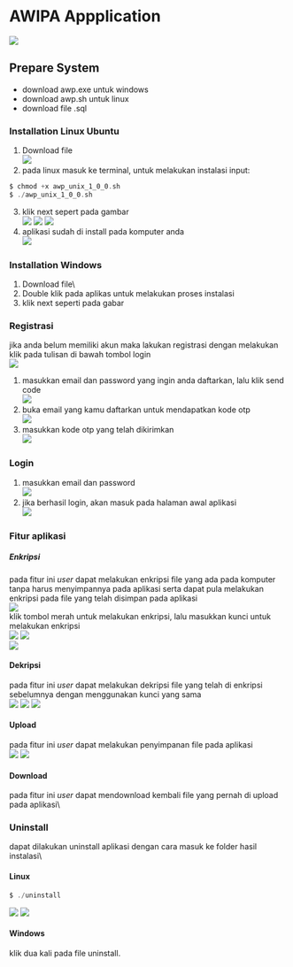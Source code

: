 # AWIPA Appplication

![](1.png)

## Prepare System
- download awp.exe untuk windows
- download awp.sh untuk linux
- download file .sql

### Installation Linux Ubuntu
1. Download file\
![](2.jpg)
2. pada linux masuk ke terminal, untuk melakukan instalasi input:
```c
$ chmod +x awp_unix_1_0_0.sh
$ ./awp_unix_1_0_0.sh
```
3. klik next sepert pada gambar\
![](install/1.jpg)
![](install/2.jpg)
![](install/3.jpg)
4. aplikasi sudah di install pada komputer anda\
![](aplikasi/1.jpg)

### Installation Windows
1. Download file\
2. Double klik pada aplikas untuk melakukan proses instalasi
3. klik next seperti pada gabar



### Registrasi
jika anda belum memiliki akun maka lakukan registrasi dengan melakukan klik pada tulisan di bawah tombol login\
![](registrasi/1.jpg)
1. masukkan email dan password yang ingin anda daftarkan, lalu klik send code\
![](registrasi/2.jpg)
2. buka email yang kamu daftarkan untuk mendapatkan kode otp\
![](registrasi/3.jpg)
3. masukkan kode otp yang telah dikirimkan\
![](registrasi/4.jpg)

### Login
1. masukkan email dan password\
![](aplikasi/2.jpg)
2. jika berhasil login, akan masuk pada halaman awal aplikasi\
![](aplikasi/3.jpg)

### Fitur aplikasi
##### Enkripsi
pada fitur ini *user* dapat melakukan enkripsi file yang ada pada komputer tanpa harus menyimpannya pada aplikasi serta dapat pula melakukan enkripsi pada file yang telah disimpan pada aplikasi\
![](fitur/1.jpg)\
klik tombol merah untuk melakukan enkripsi, lalu masukkan kunci untuk melakukan enkripsi\
![](fitur/2.jpg)
![](fitur/3.jpg)\
![](fitur/4.jpg)

#### Dekripsi
pada fitur ini *user* dapat melakukan dekripsi file yang telah di enkripsi sebelumnya dengan menggunakan kunci yang sama\
![](fitur/5.jpg)
![](fitur/6.jpg)
![](fitur/7.jpg)

#### Upload
pada fitur ini *user* dapat melakukan penyimpanan file pada aplikasi\
![](fitur/8.jpg)
![](fitur/9.jpg)

#### Download
pada fitur ini *user* dapat mendownload kembali file yang pernah di upload pada aplikasi\

### Uninstall
dapat dilakukan uninstall aplikasi dengan cara masuk ke folder hasil instalasi\
#### Linux
```c
$ ./uninstall
```
![](uninstall/1.jpg)
![](uninstall/2.jpg)
#### Windows
klik dua kali pada file uninstall.

